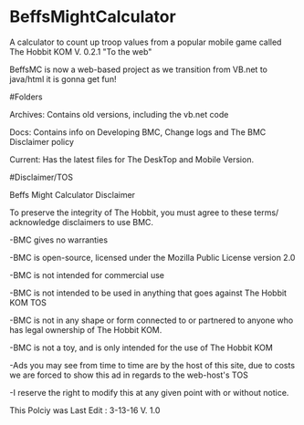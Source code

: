 # BeffsMightCalculator
A calculator to count up troop values from a popular mobile game called The Hobbit KOM 
V. 0.2.1 "To the web" 

BeffsMC is now a web-based project as we transition from VB.net to java/html it is gonna get fun!

#Folders

Archives: Contains old versions, including the vb.net code

Docs: Contains info on Developing BMC, Change logs and The BMC Disclaimer policy 

Current: Has the latest files for The DeskTop and Mobile Version. 


#Disclaimer/TOS 

Beffs Might Calculator Disclaimer

To preserve the integrity of The Hobbit, you must agree to these terms/ acknowledge disclaimers  to use BMC. 

-BMC gives no warranties 

-BMC is open-source, licensed under the Mozilla Public License version 2.0 

-BMC is not intended for commercial use

-BMC is not intended to be used in anything that goes against The Hobbit KOM TOS

-BMC is not in any shape or form connected to or partnered to anyone who has legal ownership of The Hobbit KOM. 

-BMC is not a toy, and is only intended for the use of The Hobbit KOM

-Ads you may see from time to time are by the host of this site, due to costs we are forced to show this ad in regards to the web-host's TOS

-I reserve the right to modify this at any given point with or without notice. 

This Polciy was Last Edit : 3-13-16 V. 1.0 
